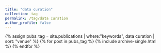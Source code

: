```yaml
---
title: "data curation"
collection: tag
permalink: /tag/data curation
author_profile: false
---
```

{% assign pubs_tag = site.publications | where:"keywords", data curation | sort: "venue" %}
{% for post in pubs_tag %}
  {% include archive-single.html %}
{% endfor %}